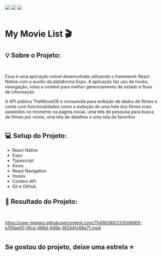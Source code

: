 <a href="https://www.linkedin.com/in/pabloleite03/" target="_blank"><img src="https://img.shields.io/badge/-LinkedIn-%230077B5?style=for-the-badge&logo=linkedin&logoColor=white"></a>
<a href = "mailto:devpbleite@gmail.com"> <img src="https://img.shields.io/badge/-Gmail-%23333?style=for-the-badge&logo=gmail&logoColor=white" target="_blank"></a>
<a href="https://discord.com/channels/@PabloL#3331" target="_blank"><img src="https://img.shields.io/badge/Discord-7289DA?style=for-the-badge&logo=discord&logoColor=white" target="_blank"></a>
<br><br>


# My Movie List 🎬


## 💡 Sobre o Projeto:
  <br>

  Essa é uma aplicação móvel desenvolvida utilizando o framework React Native com o auxílio da plataforma Expo. A aplicação faz uso de hooks, navegação, rotas e context para melhor gerenciamento de estado e fluxo de informação.
  <br>
  
  A API pública TheMovieDB é consumida para exibição de dados de filmes e conta com funcionalidades como a exibição de uma lista dos filmes mais assistidos no momento na página inicial, uma tela de pesquisa para busca de filmes por nome, uma tela de detalhes e uma tela de favoritos 
   <br>

#   


## 💻 Setup do Projeto:


- React Native
- Expo
- Typescript
- Axios
- React Navigation 
- Hooks    
- Context API
- Git e Github


## 📌 Resultado do Projeto:
<br>

https://user-images.githubusercontent.com/75498380/233506669-e70fae00-0fca-486d-846e-8f2441c68e71.mp4

#

## Se gostou do projeto, deixe uma estrela ⭐




